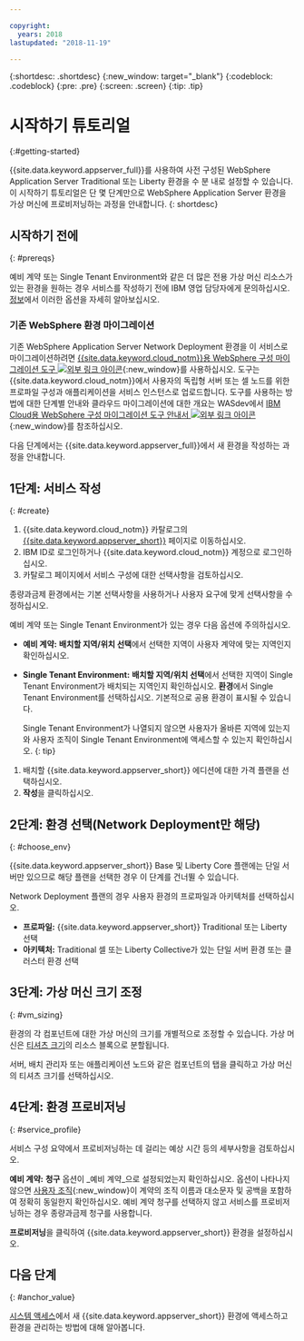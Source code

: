 ```yaml
---

copyright:
  years: 2018
lastupdated: "2018-11-19"

---
```


{:shortdesc: .shortdesc}
{:new_window: target="_blank"}
{:codeblock: .codeblock}
{:pre: .pre}
{:screen: .screen}
{:tip: .tip}


# 시작하기 튜토리얼
{:#getting-started}

{{site.data.keyword.appserver_full}}를 사용하여 사전 구성된 WebSphere Application Server Traditional 또는 Liberty 환경을 수 분 내로 설정할 수 있습니다. 이 시작하기 튜토리얼은 단 몇 단계만으로 WebSphere Application Server 환경을 가상 머신에 프로비저닝하는 과정을 안내합니다.
{: shortdesc}

## 시작하기 전에
{: #prereqs}

예비 계약 또는 Single Tenant Environment와 같은 더 많은 전용 가상 머신 리소스가 있는 환경을 원하는 경우 서비스를 작성하기 전에 IBM 영업 담당자에게 문의하십시오. [정보](index.html)에서 이러한 옵션을 자세히 알아보십시오.

### 기존 WebSphere 환경 마이그레이션

기존 WebSphere Application Server Network Deployment 환경을 이 서비스로 마이그레이션하려면 [{{site.data.keyword.cloud_notm}}용 WebSphere 구성 마이그레이션 도구 ![외부 링크 아이콘](../../icons/launch-glyph.svg "외부 링크 아이콘")](https://developer.ibm.com/wasdev/downloads/#asset/tools-WebSphere_Configuration_Migration_Tool_for_IBM_Cloud){:new_window}를 사용하십시오. 도구는 {{site.data.keyword.cloud_notm}}에서 사용자의 독립형 서버 또는 셀 노드를 위한 프로파일 구성과 애플리케이션을 서비스 인스턴스로 업로드합니다. 도구를 사용하는 방법에 대한 단계별 안내와 클라우드 마이그레이션에 대한 개요는 WASdev에서 [IBM Cloud용 WebSphere 구성 마이그레이션 도구 안내서 ![외부 링크 아이콘](../../icons/launch-glyph.svg "외부 링크 아이콘")](https://developer.ibm.com/wasdev/docs/websphere-config-migration-cloud/){:new_window}를 참조하십시오.

다음 단계에서는 {{site.data.keyword.appserver_full}}에서 새 환경을 작성하는 과정을 안내합니다.

## 1단계: 서비스 작성
{: #create}

1. {{site.data.keyword.cloud_notm}} 카탈로그의 [{{site.data.keyword.appserver_short}}](https://{DomainName}/catalog/services/websphere-application-server) 페이지로 이동하십시오.
1. IBM ID로 로그인하거나 {{site.data.keyword.cloud_notm}} 계정으로 로그인하십시오.
1. 카탈로그 페이지에서 서비스 구성에 대한 선택사항을 검토하십시오.

  종량과금제 환경에서는 기본 선택사항을 사용하거나 사용자 요구에 맞게 선택사항을 수정하십시오.

  예비 계약 또는 Single Tenant Environment가 있는 경우 다음 옵션에 주의하십시오.

  * **예비 계약:** **배치할 지역/위치 선택**에서 선택한 지역이 사용자 계약에 맞는 지역인지 확인하십시오.

  * **Single Tenant Environment:** **배치할 지역/위치 선택**에서 선택한 지역이 Single Tenant Environment가 배치되는 지역인지 확인하십시오. **환경**에서 Single Tenant Environment를 선택하십시오. 기본적으로 공용 환경이 표시될 수 있습니다.

    Single Tenant Environment가 나열되지 않으면 사용자가 올바른 지역에 있는지와 사용자 조직이 Single Tenant Environment에 액세스할 수 있는지 확인하십시오.
    {: tip}
1. 배치할 {{site.data.keyword.appserver_short}} 에디션에 대한 가격 플랜을 선택하십시오.
1. **작성**을 클릭하십시오.


## 2단계: 환경 선택(Network Deployment만 해당)
{: #choose_env}

{{site.data.keyword.appserver_short}} Base 및 Liberty Core 플랜에는 단일 서버만 있으므로 해당 플랜을 선택한 경우 이 단계를 건너뛸 수 있습니다.

Network Deployment 플랜의 경우 사용자 환경의 프로파일과 아키텍처를 선택하십시오.

* **프로파일:** {{site.data.keyword.appserver_short}} Traditional 또는 Liberty 선택
* **아키텍처:** Traditional 셀 또는 Liberty Collective가 있는 단일 서버 환경 또는 클러스터 환경 선택


## 3단계: 가상 머신 크기 조정
{: #vm_sizing}

환경의 각 컴포넌트에 대한 가상 머신의 크기를 개별적으로 조정할 수 있습니다. 가상 머신은 [티셔츠 크기](index.html#vm-size)의 리소스 블록으로 분할됩니다.

서버, 배치 관리자 또는 애플리케이션 노드와 같은 컴포넌트의 탭을 클릭하고 가상 머신의 티셔츠 크기를 선택하십시오.

## 4단계: 환경 프로비저닝
{: #service_profile}

서비스 구성 요약에서 프로비저닝하는 데 걸리는 예상 시간 등의 세부사항을 검토하십시오.

**예비 계약:** **청구** 옵션이 _예비 계약_으로 설정되었는지 확인하십시오. 옵션이 나타나지 않으면 [사용자 조직](../../account/orgs_spaces.html){:new_window}이 계약의 조직 이름과 대소문자 및 공백을 포함하여 정확히 동일한지 확인하십시오. 예비 계약 청구를 선택하지 않고 서비스를 프로비저닝하는 경우 종량과금제 청구를 사용합니다.

**프로비저닝**을 클릭하여 {{site.data.keyword.appserver_short}} 환경을 설정하십시오.

## 다음 단계
{: #anchor_value}

[시스템 액세스](systemAccess.html)에서 새 {{site.data.keyword.appserver_short}} 환경에 액세스하고 환경을 관리하는 방법에 대해 알아봅니다.
